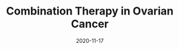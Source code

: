 ---
title: Combination Therapy in Ovarian Cancer
image: datasets/combination-therapy-in-ovarian-cancer.jpg

date: 2020-11-17

minerva_link: https://google.com
show_page_link: false
---